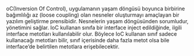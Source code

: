 oC(Inversion Of Control), uygulamanın yaşam döngüsü boyunca birbirine bağımlılığı az (loose coupling) olan nesneler oluşturmayı amaçlayan bir yazılım geliştirme prensibidir. Nesnelerin yaşam döngüsünden sorumludur, yönetimini sağlar. IoC kullanan sınıfa bir interface inject edildiğinde, ilgili interface metotları kullanılabilir olur. Böylece IoC kullanan sınıf sadece kullanacağı metotları bilir, sınıf içerisinde daha fazla metot olsa bile interface’de belirtilen metotlara erişebilecektir.
